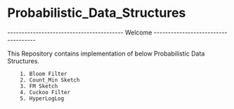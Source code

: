 # Probabilistic_Data_Structures

----------------------------------------- Welcome ------------------------------------

This Repository contains implementation of below Probabilistic Data Structures.

		1. Bloom Filter
		2. Count_Min Sketch
		3. FM Sketch
		4. Cuckoo Filter
		5. HyperLogLog

